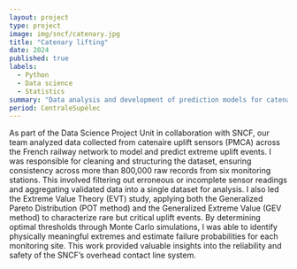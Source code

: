 ```yaml
---
layout: project
type: project
image: img/sncf/catenary.jpg
title: "Catenary lifting"
date: 2024
published: true
labels:
  - Python
  - Data science
  - Statistics
summary: "Data analysis and development of prediction models for catenary litfing"
period: CentraleSupélec
---
```



As part of the Data Science Project Unit in collaboration with SNCF, our team analyzed data collected from catenaire uplift sensors (PMCA) across the French railway network to model and predict extreme uplift events. I was responsible for cleaning and structuring the dataset, ensuring consistency across more than 800,000 raw records from six monitoring stations. This involved filtering out erroneous or incomplete sensor readings and aggregating validated data into a single dataset for analysis. I also led the Extreme Value Theory (EVT) study, applying both the Generalized Pareto Distribution (POT method) and the Generalized Extreme Value (GEV method) to characterize rare but critical uplift events. By determining optimal thresholds through Monte Carlo simulations, I was able to identify physically meaningful extremes and estimate failure probabilities for each monitoring site. This work provided valuable insights into the reliability and safety of the SNCF’s overhead contact line system.